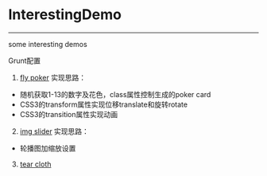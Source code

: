 # InterestingDemo
---
some interesting demos

Grunt配置

1. <a href='https://erikyu.github.io/InterestingDemo/build/index.html'>fly poker</a>
  实现思路：
  - 随机获取1-13的数字及花色，class属性控制生成的poker card
  - CSS3的transform属性实现位移translate和旋转rotate
  - CSS3的transition属性实现动画

2. <a href="https://erikyu.github.io/InterestingDemo/build/imgSlider.html">img slider</a>
  实现思路：
  - 轮播图加缩放设置

3. <a href="https://erikyu.github.io/InterestingDemo/build/tearCloth.html">tear cloth</a>
